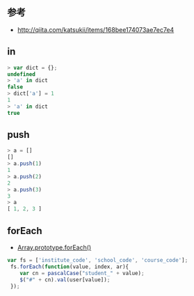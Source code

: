 ## 参考

- http://qiita.com/katsukii/items/168bee174073ae7ec7e4

## in

~~~js
> var dict = {};
undefined
> 'a' in dict
false
> dict['a'] = 1
1
> 'a' in dict
true
~~~

## push

~~~js
> a = []
[]
> a.push(1)
1
> a.push(2)
2
> a.push(3)
3
> a
[ 1, 2, 3 ]

~~~

## forEach

- [Array.prototype.forEach()](https://developer.mozilla.org/ja/docs/Web/JavaScript/Reference/Global_Objects/Array/forEach)

~~~js
var fs = ['institute_code', 'school_code', 'course_code'];
 fs.forEach(function(value, index, ar){
    var cn = pascalCase("student_" + value);   
    $("#" + cn).val(user[value]);
 });
~~~
